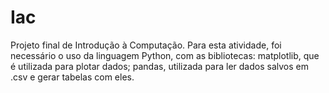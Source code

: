 # Iac
Projeto final de Introdução à Computação. 
Para esta atividade, foi necessário o uso da linguagem Python, com as bibliotecas: matplotlib, que é utilizada para plotar dados; pandas, utilizada para ler dados salvos em .csv e gerar tabelas com eles.
